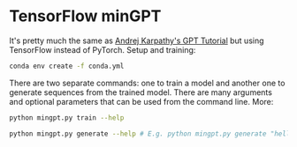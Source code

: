 # TensorFlow minGPT

It's pretty much the same as [Andrej Karpathy's GPT Tutorial](https://www.youtube.com/watch?v=kCc8FmEb1nY) but using TensorFlow instead of PyTorch. Setup and training:

```bash
conda env create -f conda.yml
```

There are two separate commands: one to train a model and another one to generate sequences from the trained model. There are many arguments and optional parameters that can be used from the command line. More:

```bash
python mingpt.py train --help

python mingpt.py generate --help # E.g. python mingpt.py generate "hello"
```
